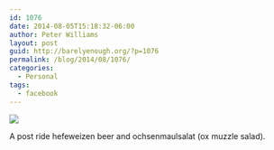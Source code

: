 ```yaml
---
id: 1076
date: 2014-08-05T15:18:32-06:00
author: Peter Williams
layout: post
guid: http://barelyenough.org/?p=1076
permalink: /blog/2014/08/1076/
categories:
  - Personal
tags:
  - facebook
---
```

<div>
  <img src='https://fbcdn-sphotos-b-a.akamaihd.net/hphotos-ak-xpf1/t1.0-9/q71/s720x720/10527786_10152280005118339_4204467925834214986_n.jpg' style='max-width:600px;' /></p> 
  
  <div>
    A post ride hefeweizen beer and ochsenmaulsalat (ox muzzle salad).
  </div>
</div>